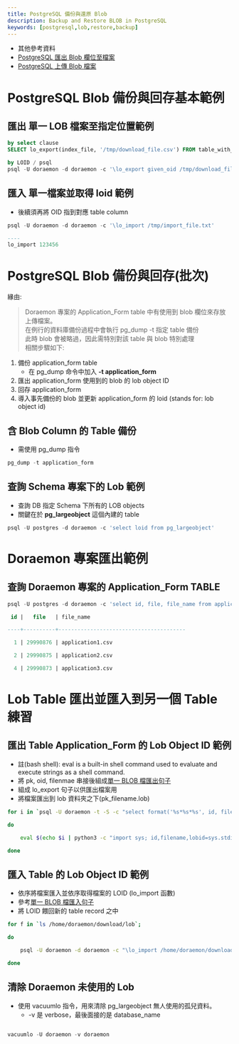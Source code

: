 ```yaml
---
title: PostgreSQL 備份與還原 Blob
description: Backup and Restore BLOB in PostgreSQL
keywords: [postgresql,lob,restore,backup]
---
```


* 其他參考資料
* [PostgreSQL 匯出 Blob 欄位至檔案](./Postgres_Export_Blob_to_File)
* [PostgreSQL 上傳 Blob 檔案](./Postgres_Import_Blob_from_File)


# PostgreSQL Blob 備份與回存基本範例
## __匯出__ 單一 LOB 檔案至指定位置範例<span id="single-clause-export"></span>

```sql
by select clause
SELECT lo_export(index_file, '/tmp/download_file.csv') FROM table_with_lob_column

by LOID / psql
psql -U doraemon -d doraemon -c '\lo_export given_oid /tmp/download_file.csv '

```

## __匯入__ 單一檔案並取得 loid 範例<span id="single-clause-import"></span>
* 後續須再將 OID 指到對應 table column

```sql
psql -U doraemon -d doraemon -c '\lo_import /tmp/import_file.txt'

----
lo_import 123456
```


# PostgreSQL Blob 備份與回存(批次)

緣由: 
> Doraemon 專案的 Application_Form table 中有使用到 blob 欄位來存放上傳檔案。  
> 在例行的資料庫備份過程中會執行 pg_dump -t 指定 table 備份  
> 此時 blob 會被略過，因此需特別對該 table 與 blob 特別處理  
> 相關步驟如下:  

1. 備份 application_form table
    * 在 pg_dump 命令中加入 __-t application_form__
1. 匯出 application_form 使用到的 blob 的 lob object ID
1. 回存 application_form
1. 導入事先備份的 blob 並更新 application_form 的 loid (stands for: lob object id)


## 含 Blob Column 的 Table 備份
* 需使用 pg_dump 指令  

```sql
pg_dump -t application_form
```


## 查詢 Schema 專案下的 Lob 範例
* 查詢 DB 指定 Schema 下所有的 LOB objects  
* 關鍵在於 __pg_largeobject__ 這個內建的 table  

```sql
psql -U postgres -d doraemon -c 'select loid from pg_largeobject'
```


# Doraemon 專案匯出範例

## 查詢 Doraemon 專案的 Application_Form TABLE

```sql
psql -U postgres -d doraemon -c 'select id, file, file_name from application_form where file is not null order by id'

 id |   file   | file_name                

----+----------+----------------------------------------

  1 | 29990876 | application1.csv

  2 | 29990875 | application2.csv

  4 | 29990873 | application3.csv

```

# Lob Table 匯出並匯入到另一個 Table 練習

## 匯出 Table Application_Form 的 Lob Object ID 範例

* 註(bash shell): eval is a built-in shell command used to evaluate and execute strings as a shell command.  
* 將 pk, oid, filenmae 串接後組成[單一 BLOB 檔匯出句子](#single-clause-export)  
* 組成 lo_export 句子以供匯出檔案用  
* 將檔案匯出到 lob 資料夾之下(pk_filename.lob)  

```bash shell
for i in `psql -U doraemon -t -S -c "select format('%s*%s*%s', id, file_name, file) from application_form where file is not null"`;

do

    eval $(echo $i | python3 -c "import sys; id,filename,lobid=sys.stdin.read().split('*'); print('psql -U doraemon -c \'\\lo_export %s /home/doraemon/download/lob/%s_%s.lob\''%(lobid.strip(), id.strip(), filename.strip()))");

done
```


## 匯入 Table 的 Lob Object ID 範例

* 依序將檔案匯入並依序取得檔案的 LOID (lo_import 函數)
* 參考[單一 BLOB 檔匯入句子](#single-clause-import)
* 將 LOID 餵回新的 table record 之中

```bash shell
for f in `ls /home/doraemon/download/lob`;

do

    psql -U doraemon -d doraemon -c "\lo_import /home/doraemon/download/lob/$f" | python3 -c 'import sys;uid, _ = sys.argv[1].split("_", 1);print("update application_form set file = %s where id = %s" % (sys.stdin.read().replace("lo_import ", "").strip(), uid))' $f | psql -U doraemon ;

done
```


## 清除 Doraemon 未使用的 Lob

* 使用 vacuumlo 指令，用來清除 pg_largeobject 無人使用的孤兒資料。
    * -v 是 verbose，最後面接的是 database_name
    
```sql

vacuumlo -U doraemon -v doraemon

```